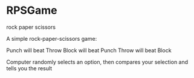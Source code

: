# RPSGame
rock paper scissors

A simple rock-paper-scissors game:

Punch will beat Throw
Block will beat Punch
Throw will beat Block

Computer randomly selects an option, then compares your selection and tells you the result
